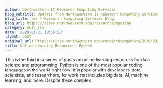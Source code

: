 ```yaml
---
author: Northwestern IT Research Computing Services
blog_subtitle: Updates from Northwestern IT Research Computing Services
blog_title: rse – Research Computing Services Blog
blog_url: https://sites.northwestern.edu/researchcomputing
category: nuit_rcs
date: '2020-03-31 18:55:58'
layout: post
original_url: https://sites.northwestern.edu/researchcomputing/2020/03/31/online-learning-resources-python/
title: Online Learning Resources- Python
---
```


This is the third in a series of posts on online learning resources for data science and programming. Python is one of the most popular coding languages in the world right now; it is popular with developers, data scientists, and researchers, for work that includes big data, AI, machine learning, and more. Despite these complex